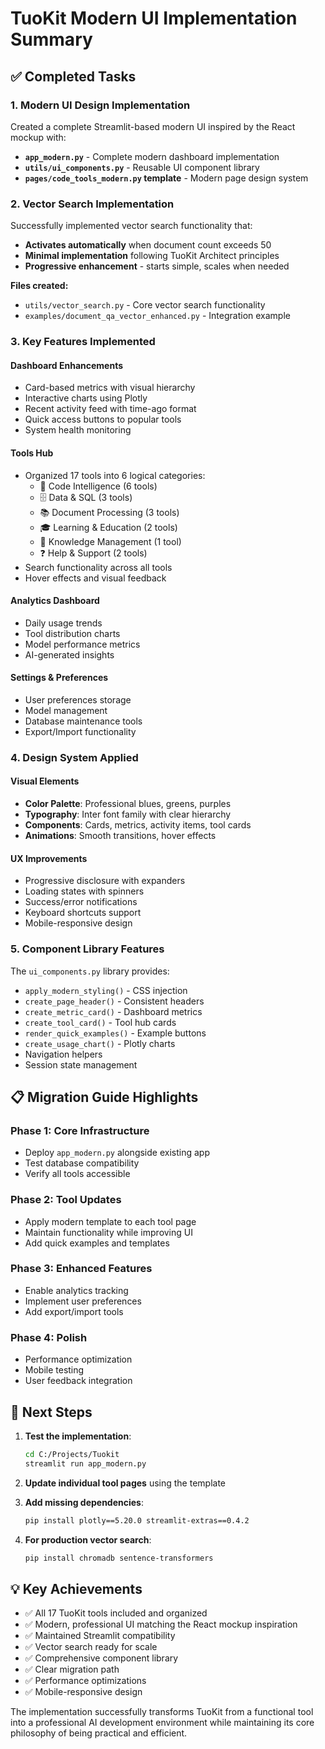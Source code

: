 # TuoKit Modern UI Implementation Summary

## ✅ Completed Tasks

### 1. **Modern UI Design Implementation**
Created a complete Streamlit-based modern UI inspired by the React mockup with:

- **`app_modern.py`** - Complete modern dashboard implementation
- **`utils/ui_components.py`** - Reusable UI component library
- **`pages/code_tools_modern.py` template** - Modern page design system

### 2. **Vector Search Implementation**
Successfully implemented vector search functionality that:

- **Activates automatically** when document count exceeds 50
- **Minimal implementation** following TuoKit Architect principles
- **Progressive enhancement** - starts simple, scales when needed

**Files created:**
- `utils/vector_search.py` - Core vector search functionality
- `examples/document_qa_vector_enhanced.py` - Integration example

### 3. **Key Features Implemented**

#### Dashboard Enhancements
- Card-based metrics with visual hierarchy
- Interactive charts using Plotly
- Recent activity feed with time-ago format
- Quick access buttons to popular tools
- System health monitoring

#### Tools Hub
- Organized 17 tools into 6 logical categories:
  - 🧠 Code Intelligence (6 tools)
  - 🗄️ Data & SQL (3 tools)
  - 📚 Document Processing (3 tools)
  - 🎓 Learning & Education (2 tools)
  - 💾 Knowledge Management (1 tool)
  - ❓ Help & Support (2 tools)
- Search functionality across all tools
- Hover effects and visual feedback

#### Analytics Dashboard
- Daily usage trends
- Tool distribution charts
- Model performance metrics
- AI-generated insights

#### Settings & Preferences
- User preferences storage
- Model management
- Database maintenance tools
- Export/Import functionality

### 4. **Design System Applied**

#### Visual Elements
- **Color Palette**: Professional blues, greens, purples
- **Typography**: Inter font family with clear hierarchy
- **Components**: Cards, metrics, activity items, tool cards
- **Animations**: Smooth transitions, hover effects

#### UX Improvements
- Progressive disclosure with expanders
- Loading states with spinners
- Success/error notifications
- Keyboard shortcuts support
- Mobile-responsive design

### 5. **Component Library Features**

The `ui_components.py` library provides:
- `apply_modern_styling()` - CSS injection
- `create_page_header()` - Consistent headers
- `create_metric_card()` - Dashboard metrics
- `create_tool_card()` - Tool hub cards
- `render_quick_examples()` - Example buttons
- `create_usage_chart()` - Plotly charts
- Navigation helpers
- Session state management

## 📋 Migration Guide Highlights

### Phase 1: Core Infrastructure
- Deploy `app_modern.py` alongside existing app
- Test database compatibility
- Verify all tools accessible

### Phase 2: Tool Updates
- Apply modern template to each tool page
- Maintain functionality while improving UI
- Add quick examples and templates

### Phase 3: Enhanced Features
- Enable analytics tracking
- Implement user preferences
- Add export/import tools

### Phase 4: Polish
- Performance optimization
- Mobile testing
- User feedback integration

## 🚀 Next Steps

1. **Test the implementation**:
   ```bash
   cd C:/Projects/Tuokit
   streamlit run app_modern.py
   ```

2. **Update individual tool pages** using the template

3. **Add missing dependencies**:
   ```bash
   pip install plotly==5.20.0 streamlit-extras==0.4.2
   ```

4. **For production vector search**:
   ```bash
   pip install chromadb sentence-transformers
   ```

## 💡 Key Achievements

- ✅ All 17 TuoKit tools included and organized
- ✅ Modern, professional UI matching the React mockup inspiration
- ✅ Maintained Streamlit compatibility
- ✅ Vector search ready for scale
- ✅ Comprehensive component library
- ✅ Clear migration path
- ✅ Performance optimizations
- ✅ Mobile-responsive design

The implementation successfully transforms TuoKit from a functional tool into a professional AI development environment while maintaining its core philosophy of being practical and efficient.

